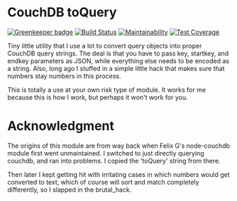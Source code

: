 # CouchDB toQuery

[![Greenkeeper badge](https://badges.greenkeeper.io/jmarca/couchdb_toQuery.svg)](https://greenkeeper.io/)
[![Build Status](https://travis-ci.org/jmarca/couchdb_toQuery.svg?branch=master)](https://travis-ci.org/jmarca/couchdb_toQuery)
[![Maintainability](https://api.codeclimate.com/v1/badges/f505b3909eba92e14b28/maintainability)](https://codeclimate.com/github/jmarca/couchdb_toQuery/maintainability)
[![Test Coverage](https://api.codeclimate.com/v1/badges/f505b3909eba92e14b28/test_coverage)](https://codeclimate.com/github/jmarca/couchdb_toQuery/test_coverage)

Tiny little utility that I use a lot to convert query objects into
proper CouchDB query strings.  The deal is that you have to pass key,
startkey, and endkey parameters as JSON, while everything else needs
to be encoded as a string.  Also, long ago I stuffed in a simple
little hack that makes sure that numbers stay numbers in this
process.

This is totally a use at your own risk type of module.  It works for
me because this is how I work, but perhaps it won't work for you.

# Acknowledgment

The origins of this module are from way back when Felix G's
node-couchdb module first went unmaintained.  I switched to just
directly querying couchdb, and ran into problems.  I copied the
'toQuery' string from there.

Then later I kept getting hit with irritating cases in which numbers
would get converted to text, which of course will sort and match
completely differently, so I slapped in the brutal_hack.
